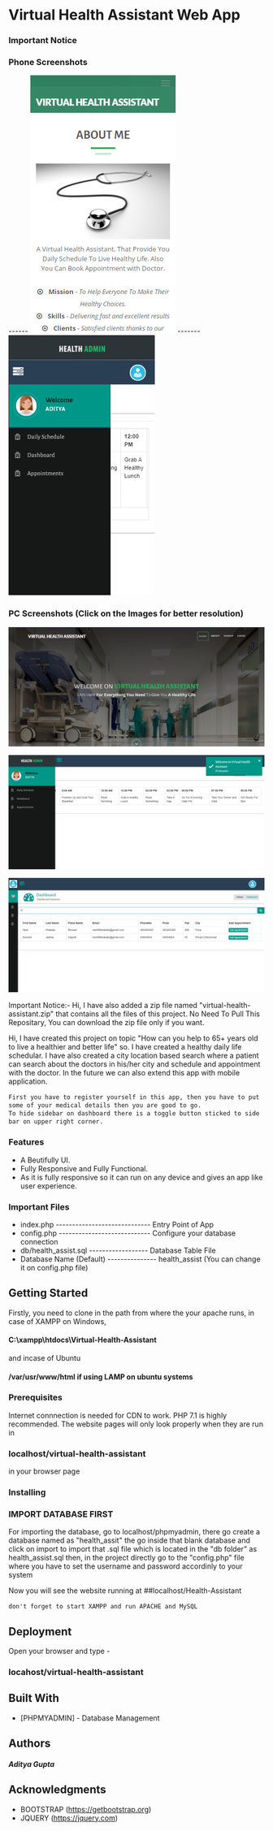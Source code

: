 # Virtual Health Assistant Web App


### Important Notice



### Phone Screenshots

------   ![Landing Page](https://raw.githubusercontent.com/Aditya-AryaOm/virtual-health-assistant/master/Screenshots/11.PNG) ------- ![Dashboard](https://raw.githubusercontent.com/Aditya-AryaOm/virtual-health-assistant/master/Screenshots/22.PNG)


### PC Screenshots (Click on the Images for better resolution)

![Screenshot](https://raw.githubusercontent.com/Aditya-AryaOm/virtual-health-assistant/master/Screenshots/1.PNG)  


![Screenshot](https://raw.githubusercontent.com/Aditya-AryaOm/virtual-health-assistant/master/Screenshots/2.PNG)


![Screenshot](https://raw.githubusercontent.com/Aditya-AryaOm/virtual-health-assistant/master/Screenshots/3.PNG)
 

Important Notice:- Hi, I have also added a zip file named "virtual-health-assistant.zip" that contains all the files of this project. No Need To Pull This Repositary, You can download the zip file only if you want.

Hi, I have created this project on topic "How can you help to 65+ years old to live a healthier and better life" so. I have created a healthy daily life schedular.  I have also created a city location based search where a patient can search about the doctors in his/her city and schedule and appointment with the doctor.
In the future we can also extend this app with mobile application.

```
First you have to register yourself in this app, then you have to put some of your medical details then you are good to go. 
To hide sidebar on dashboard there is a toggle button sticked to side bar on upper right corner. 
```

### Features

* A Beutifully UI.
* Fully Responsive and Fully Functional.
* As it is fully responsive so it can run on any device and gives an app like user experience. 

### Important Files
* index.php ----------------------------- Entry Point of App
* config.php ---------------------------- Configure your database connection
* db/health_assist.sql ------------------ Database Table File
* Database Name (Default) --------------- health_assist (You can change it on config.php file)

## Getting Started

Firstly, you need to clone in the path from where the your apache runs, in case of XAMPP on Windows,
  #### C:\xampp\htdocs\Virtual-Health-Assistant
and incase of Ubuntu
  #### /var/usr/www/html if using LAMP on ubuntu systems

### Prerequisites
Internet connnection is needed for CDN to work.
PHP 7.1 is highly recommended.
The website pages will only look properly when they are run in 
  ### localhost/virtual-health-assistant
in your browser page


### Installing


### IMPORT DATABASE FIRST
For importing the database, go to localhost/phpmyadmin, there go create a database named as "health_assit"
   the go inside that blank database and click on import to import that .sql file which is located in the "db folder" as health_assist.sql
   then, in the project directly go to the "config.php" file where you have to set the username and password accordinly to your system


Now you will see the website running at 
##localhost/Health-Assistant

```
don't forget to start XAMPP and run APACHE and MySQL
```


## Deployment

Open your browser and type -
### locahost/virtual-health-assistant

## Built With

* [PHPMYADMIN] - Database Management


## Authors

##### Aditya Gupta


## Acknowledgments

* BOOTSTRAP (https://getbootstrap.org)
* JQUERY (https://jquery.com)
